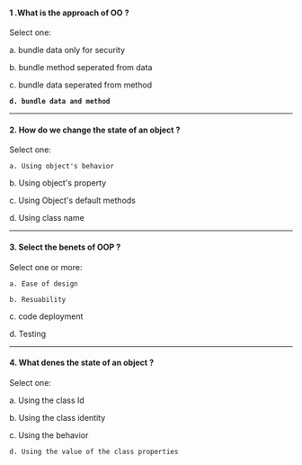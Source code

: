 #### 1 .What is the approach of OO ?

Select one:

a. bundle data only for security

b. bundle method seperated from data

c. bundle data seperated from method

**`d. bundle data and method`**

---

#### 2. How do we change the state of an object ?

Select one:

`a. Using object's behavior`

b. Using object's property

c. Using Object's default methods

d. Using class name


---

#### 3. Select the benets of OOP ?

Select one or more:

`a. Ease of design`

`b. Resuability`

c. code deployment

d. Testing

---

#### 4. What denes the state of an object ?

Select one:

a. Using the class Id

b. Using the class identity

c. Using the behavior

`d. Using the value of the class properties`
